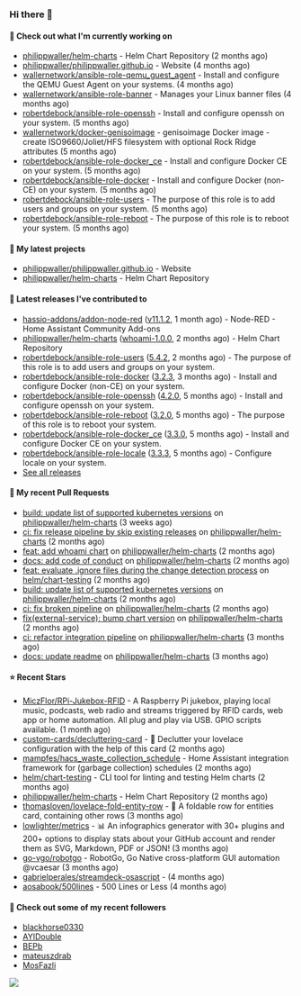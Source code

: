 ### Hi there 👋

#### 👷 Check out what I'm currently working on

- [philippwaller/helm-charts](https://github.com/philippwaller/helm-charts) - Helm Chart Repository (2 months ago)
- [philippwaller/philippwaller.github.io](https://github.com/philippwaller/philippwaller.github.io) - Website (4 months ago)
- [wallernetwork/ansible-role-qemu_guest_agent](https://github.com/wallernetwork/ansible-role-qemu_guest_agent) - Install and configure the QEMU Guest Agent on your systems. (4 months ago)
- [wallernetwork/ansible-role-banner](https://github.com/wallernetwork/ansible-role-banner) - Manages your Linux banner files (4 months ago)
- [robertdebock/ansible-role-openssh](https://github.com/robertdebock/ansible-role-openssh) - Install and configure openssh on your system. (5 months ago)
- [wallernetwork/docker-genisoimage](https://github.com/wallernetwork/docker-genisoimage) - genisoimage Docker image - create ISO9660/Joliet/HFS filesystem with optional Rock Ridge attributes (5 months ago)
- [robertdebock/ansible-role-docker_ce](https://github.com/robertdebock/ansible-role-docker_ce) - Install and configure Docker CE on your system. (5 months ago)
- [robertdebock/ansible-role-docker](https://github.com/robertdebock/ansible-role-docker) - Install and configure Docker (non-CE) on your system. (5 months ago)
- [robertdebock/ansible-role-users](https://github.com/robertdebock/ansible-role-users) - The purpose of this role is to add users and groups on your system. (5 months ago)
- [robertdebock/ansible-role-reboot](https://github.com/robertdebock/ansible-role-reboot) - The purpose of this role is to reboot your system. (5 months ago)

#### 🌱 My latest projects

- [philippwaller/philippwaller.github.io](https://github.com/philippwaller/philippwaller.github.io) - Website
- [philippwaller/helm-charts](https://github.com/philippwaller/helm-charts) - Helm Chart Repository

#### 🔭 Latest releases I've contributed to

- [hassio-addons/addon-node-red](https://github.com/hassio-addons/addon-node-red) ([v11.1.2](https://github.com/hassio-addons/addon-node-red/releases/tag/v11.1.2), 1 month ago) - Node-RED - Home Assistant Community Add-ons
- [philippwaller/helm-charts](https://github.com/philippwaller/helm-charts) ([whoami-1.0.0](https://github.com/philippwaller/helm-charts/releases/tag/whoami-1.0.0), 2 months ago) - Helm Chart Repository
- [robertdebock/ansible-role-users](https://github.com/robertdebock/ansible-role-users) ([5.4.2](https://github.com/robertdebock/ansible-role-users/releases/tag/5.4.2), 2 months ago) - The purpose of this role is to add users and groups on your system.
- [robertdebock/ansible-role-docker](https://github.com/robertdebock/ansible-role-docker) ([3.2.3](https://github.com/robertdebock/ansible-role-docker/releases/tag/3.2.3), 3 months ago) - Install and configure Docker (non-CE) on your system.
- [robertdebock/ansible-role-openssh](https://github.com/robertdebock/ansible-role-openssh) ([4.2.0](https://github.com/robertdebock/ansible-role-openssh/releases/tag/4.2.0), 5 months ago) - Install and configure openssh on your system.
- [robertdebock/ansible-role-reboot](https://github.com/robertdebock/ansible-role-reboot) ([3.2.0](https://github.com/robertdebock/ansible-role-reboot/releases/tag/3.2.0), 5 months ago) - The purpose of this role is to reboot your system.
- [robertdebock/ansible-role-docker_ce](https://github.com/robertdebock/ansible-role-docker_ce) ([3.3.0](https://github.com/robertdebock/ansible-role-docker_ce/releases/tag/3.3.0), 5 months ago) - Install and configure Docker CE on your system.
- [robertdebock/ansible-role-locale](https://github.com/robertdebock/ansible-role-locale) ([3.3.3](https://github.com/robertdebock/ansible-role-locale/releases/tag/3.3.3), 5 months ago) - Configure locale on your system.
- [See all releases](https://github.com/philippwaller/philippwaller/blob/main/releases.md)

#### 🔨 My recent Pull Requests

- [build: update list of supported kubernetes versions](https://github.com/philippwaller/helm-charts/pull/23) on [philippwaller/helm-charts](https://github.com/philippwaller/helm-charts) (3 weeks ago)
- [ci: fix release pipeline by skip existing releases](https://github.com/philippwaller/helm-charts/pull/21) on [philippwaller/helm-charts](https://github.com/philippwaller/helm-charts) (2 months ago)
- [feat: add whoami chart](https://github.com/philippwaller/helm-charts/pull/20) on [philippwaller/helm-charts](https://github.com/philippwaller/helm-charts) (2 months ago)
- [docs: add code of conduct](https://github.com/philippwaller/helm-charts/pull/19) on [philippwaller/helm-charts](https://github.com/philippwaller/helm-charts) (2 months ago)
- [feat: evaluate .ignore files during the change detection process](https://github.com/helm/chart-testing/pull/411) on [helm/chart-testing](https://github.com/helm/chart-testing) (2 months ago)
- [build: update list of supported kubernetes versions](https://github.com/philippwaller/helm-charts/pull/18) on [philippwaller/helm-charts](https://github.com/philippwaller/helm-charts) (2 months ago)
- [ci: fix broken pipeline](https://github.com/philippwaller/helm-charts/pull/17) on [philippwaller/helm-charts](https://github.com/philippwaller/helm-charts) (2 months ago)
- [fix(external-service): bump chart version](https://github.com/philippwaller/helm-charts/pull/15) on [philippwaller/helm-charts](https://github.com/philippwaller/helm-charts) (2 months ago)
- [ci: refactor integration pipeline](https://github.com/philippwaller/helm-charts/pull/13) on [philippwaller/helm-charts](https://github.com/philippwaller/helm-charts) (3 months ago)
- [docs: update readme](https://github.com/philippwaller/helm-charts/pull/12) on [philippwaller/helm-charts](https://github.com/philippwaller/helm-charts) (3 months ago)

#### ⭐ Recent Stars

- [MiczFlor/RPi-Jukebox-RFID](https://github.com/MiczFlor/RPi-Jukebox-RFID) - A Raspberry Pi jukebox, playing local music, podcasts, web radio and streams triggered by RFID cards, web app or home automation. All plug and play via USB. GPIO scripts available. (1 month ago)
- [custom-cards/decluttering-card](https://github.com/custom-cards/decluttering-card) - 🧹 Declutter your lovelace configuration with the help of this card (2 months ago)
- [mampfes/hacs_waste_collection_schedule](https://github.com/mampfes/hacs_waste_collection_schedule) - Home Assistant integration framework for (garbage collection) schedules (2 months ago)
- [helm/chart-testing](https://github.com/helm/chart-testing) - CLI tool for linting and testing Helm charts (2 months ago)
- [philippwaller/helm-charts](https://github.com/philippwaller/helm-charts) - Helm Chart Repository (2 months ago)
- [thomasloven/lovelace-fold-entity-row](https://github.com/thomasloven/lovelace-fold-entity-row) - 🔹 A foldable row for entities card, containing other rows (3 months ago)
- [lowlighter/metrics](https://github.com/lowlighter/metrics) - 📊 An infographics generator with 30&#43; plugins and 200&#43; options to display stats about your GitHub account and render them as SVG, Markdown, PDF or JSON! (3 months ago)
- [go-vgo/robotgo](https://github.com/go-vgo/robotgo) - RobotGo, Go Native cross-platform GUI automation  @vcaesar (3 months ago)
- [gabrielperales/streamdeck-osascript](https://github.com/gabrielperales/streamdeck-osascript) -  (4 months ago)
- [aosabook/500lines](https://github.com/aosabook/500lines) - 500 Lines or Less (4 months ago)

#### 👯 Check out some of my recent followers

- [blackhorse0330](https://github.com/blackhorse0330)
- [AYIDouble](https://github.com/AYIDouble)
- [BEPb](https://github.com/BEPb)
- [mateuszdrab](https://github.com/mateuszdrab)
- [MosFazli](https://github.com/MosFazli)

![](https://hit.yhype.me/github/profile?user_id=1090452)
